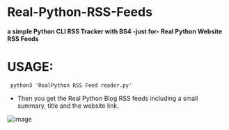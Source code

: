 # Real-Python-RSS-Feeds
**a simple Python CLI RSS  Tracker with BS4 -just for- Real Python Website RSS Feeds**

# USAGE:
     python3 'RealPython RSS Feed reader.py' 

- Then you get the Real Python Blog RSS feeds including a small summary, title and the website link.

![image](https://user-images.githubusercontent.com/59505246/137633029-b9ea3c22-b41f-4b91-9208-2a7636188f26.png)

